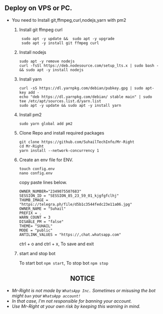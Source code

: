 ## Deploy on VPS or PC.

- You need to Install git,ffmpeg,curl,nodejs,yarn with pm2

  1.  Install git ffmpeg curl
      ```
       sudo apt -y update &&  sudo apt -y upgrade
       sudo apt -y install git ffmpeg curl
      ```
  2.  Install nodejs

      ```
      sudo apt -y remove nodejs
      curl -fsSl https://deb.nodesource.com/setup_lts.x | sudo bash - && sudo apt -y install nodejs
      ```

  3.  Install yarn

      ```
      curl -sS https://dl.yarnpkg.com/debian/pubkey.gpg | sudo apt-key add -
      echo "deb https://dl.yarnpkg.com/debian/ stable main" | sudo tee /etc/apt/sources.list.d/yarn.list
      sudo apt -y update && sudo apt -y install yarn
      ```

  4.  Install pm2

      ```
      sudo yarn global add pm2
      ```

  5.  Clone Repo and install required packages

      ```
      git clone https://github.com/SuhailTechInfo/Mr-Right
      cd Mr-Right
      yarn install --network-concurrency 1
      ```

  6.  Create an env file for ENV.

      ```
      touch config.env
      nano config.env
      ```

      copy paste lines below.

      ```
      OWNER_NUMBER="2349075507683"
      SESSION_ID = "SESSION_85_23_59_01_kjgfgfclhj"
      THUMB_IMAGE = "https://telegra.ph/file/d5b1c3544fedc23e11a06.jpg"
      OWNER_NAME = "Suhail"
      PREFIX = .
      WARN_COUNT = 3
      DISABLE_PM = "false"
      THEME= "SUHAIL"
      MODE = "public"
      ANTILINK_VALUES = "https://,chat.whatsapp.com"

      ```

      ctrl + o and ctrl + x, To save and exit

  7.  start and stop bot

      To start bot `npm start`,
      To stop bot `npm stop`

## <h2 align="center"> NOTICE </h2>

- _Mr-Right is not made by `WhatsApp Inc.` Sometimes or misusing the bot might `ban` your `WhatsApp account!`_
- _In that case, I'm not responsible for banning your account._
- _Use Mr-Right at your own risk by keeping this warning in mind._
